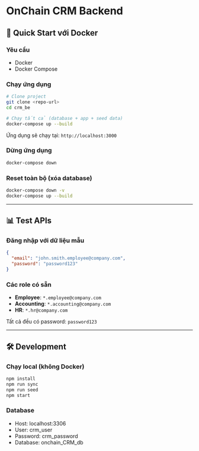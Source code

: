 # OnChain CRM Backend

## 🚀 Quick Start với Docker

### Yêu cầu

- Docker
- Docker Compose

### Chạy ứng dụng

```bash
# Clone project
git clone <repo-url>
cd crm_be

# Chạy tất cả (database + app + seed data)
docker-compose up --build
```

Ứng dụng sẽ chạy tại: `http://localhost:3000`

### Dừng ứng dụng

```bash
docker-compose down
```

### Reset toàn bộ (xóa database)

```bash
docker-compose down -v
docker-compose up --build
```

---

## 📊 Test APIs

### Đăng nhập với dữ liệu mẫu

```json
{
  "email": "john.smith.employee@company.com",
  "password": "password123"
}
```

### Các role có sẵn

- **Employee**: `*.employee@company.com`
- **Accounting**: `*.accounting@company.com`
- **HR**: `*.hr@company.com`

Tất cả đều có password: `password123`

---

## 🛠️ Development

### Chạy local (không Docker)

```bash
npm install
npm run sync
npm run seed
npm start
```

### Database

- Host: localhost:3306
- User: crm_user
- Password: crm_password
- Database: onchain_CRM_db

